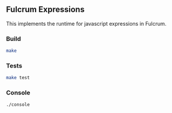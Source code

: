 ## Fulcrum Expressions

This implements the runtime for javascript expressions in Fulcrum.

### Build

```sh
make
```

### Tests

```sh
make test
```

### Console

```sh
./console
```
